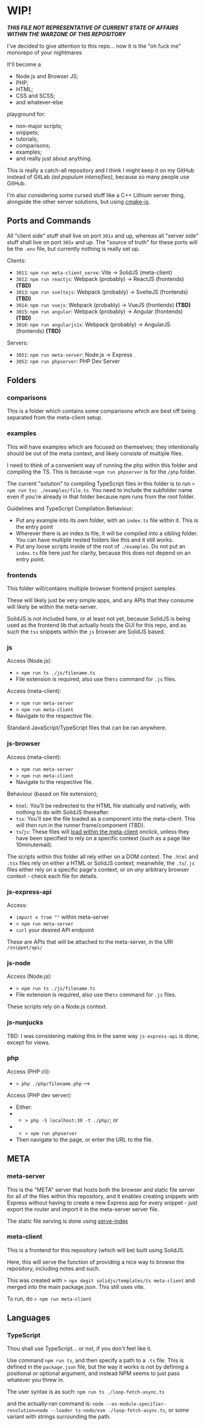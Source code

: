 # WIP!
***THIS FILE NOT REPRESENTATIVE OF CURRENT STATE OF AFFAIRS WITHIN THE WARZONE OF THIS REPOSITORY***

I've decided to give attention to this repo... now it is the "oh fuck me" monorepo of your nightmares


It'll become a
- Node.js and Browser JS;
- PHP;
- HTML;
- CSS and SCSS;
- and whatever-else

playground for:
- non-major scripts;
- snippets;
- tutorials;
- comparisons;
- examples;
- and really just about anything.


This is really a catch-all repository and I think I might keep it on my GitHub instead of GitLab *(ad populum intensifies)*, because so many people use GitHub.

I'm also considering some cursed stuff like a C++ Lithium server thing, alongside the other server solutions, but using [cmake-js](https://www.npmjs.com/package/cmake-js).



## Ports and Commands
All "client side" stuff shall live on port `301x` and up, whereas all "server side" stuff shall live on port `305x` and up. The "source of truth" for these ports will be the `.env` file, but currently nothing is really set up.


Clients:
- `3011`: `npm run meta-client_serve`: Vite -> SolidJS (meta-client)
- `3012`: `npm run reactjs`: Webpack (probably) -> ReactJS (frontends) **(TBD)**
- `3013`: `npm run sveltejs`: Webpack (probably) -> SvelteJS (frontends) **(TBD)**
- `3014`: `npm run vuejs`: Webpack (probably) -> VueJS (frontends) **(TBD)**
- `3015`: `npm run angular`: Webpack (probably) -> Angular (frontends) **(TBD)**
- `3016`: `npm run angularjs1x`: Webpack (probably) -> AngularJS (frontends) **(TBD)**


Servers:
- `3051`: `npm run meta-server`: Node.js -> Express
- `3052`: `npm run phpserver`: PHP Dev Server



## Folders



### comparisons
This is a folder which contains some comparisons which are best off being separated from the meta-client setup.



### examples
This will have examples which are focused on themselves; they intentionally should be out of the meta context, and likely consiste of multiple files.

I need to think of a convenient way of running the php within this folder and compiling the TS. This is because `>npm run phpserver` is for the `/php` folder.

The current "solution" to compiling TypeScript files in this folder is to run `> npm run tsc ./examples/file.ts`. You need to include the subfolder name even if you're already in that folder because npm runs from the root folder.

Guidelines and TypeScript Compilation Behaviour:
- Put any example into its own folder, with an `index.ts` file within it. This is the entry point
- Wherever there is an index.ts file, it will be compiled into a sibling folder. You can have multiple nested folders like this and it still works.
- Put any loose scripts inside of the root of `./examples`. Do not put an `index.ts` file here just for clarity, because this does not depend on an entry point.


### frontends
This folder will/contains multiple browser frontend project samples.

These will likely just be very simple apps, and any APIs that they consume will likely be within the meta-server.

SolidJS is not included here, or at least not yet, because SolidJS is being used as the frontend lib that actually hosts the GUI for this repo, and as such the `tsx` snippets within the `js` browser are SolidJS based.



### js
Access (Node.js):
- `> npm run ts ./js/filename.ts`
- File extension is required, also use the`ts` command for `.js` files.

Access (meta-client):
- `> npm run meta-server`
- `> npm run meta-client`
- Navigate to the respective file.


Standard JavaScript/TypeScript files that can be ran anywhere.



### js-browser
Access (meta-client):
- `> npm run meta-server`
- `> npm run meta-client`
- Navigate to the respective file.


Behaviour (based on file extension);
- `html`: You'll be redirected to the HTML file statically and natively, with nothing to do with SolidJS thereafter.
- `tsx`: You'll see the file loaded as a component into the meta-client. This will then run in the runner frame/component (TBD).
- `ts`/`js`: These files will [load within the meta-client](https://stackoverflow.com/a/7789831/13310905) onclick, unless they have been specified to rely on a specific context (such as a page like 10minutemail).


The scripts within this folder all rely either on a DOM context. The `.html` and `.tsx` files rely on either a HTML or SolidJS context; meanwhile, the `.ts`/`.js` files either rely on a specific page's context, or on *any* arbitrary browser context - check each file for details.



### js-express-api
Access:
- `import x from ""` within meta-server
- `> npm run meta-server`
- `curl` your desired API endpoint


These are APIs that will be attached to the meta-server, in the URI `/snippet/api/`



### js-node
Access (Node.js):
- `> npm run ts ./js/filename.ts`
- File extension is required, also use the`ts` command for `.js` files.


These scripts rely on a Node.js context.



### js-nunjucks
TBD: I was considering making this in the same way `js-express-api` is done, except for views.



<!-- ### php-scripts
Access (PHP cli):
- `> php ./php-scripts/filename.php` -->



### php
Access (PHP cli):
- `> php ./php/filename.php` -->


Access (PHP dev server):
- Either:
- - `> php -S localhost:30 -t ./php/`; or
- - `> npm run phpserver`
- Then navigate to the page, or enter the URL to the file.







## META



### meta-server
This is the "META" server that hosts both the browser and static file server for all of the files within this repository, and it enables creating snippets with Express without having to create a new Express app for every snippet - just export the router and import it in the meta-server server file.


The static file serving is done using [serve-index](https://github.com/expressjs/serve-index)



### meta-client
This is a frontend for this repository (which will be) built using SolidJS.

Here, this will serve the function of providing a nice way to browse the repository, including notes and such.

This was created with `> npx degit solidjs/templates/ts meta-client` and merged into the main package.json.
This still uses vite.

To run, do `> npm run meta-client`



## Languages



### TypeScript
Thou shall use TypeScript... or not, if you don't feel like it.


Use command `npm run ts`, and then specify a path to a `.ts` file. This is defined in the `package.json` file, but the way it works is not by defining a positional or optional argument, and instead NPM seems to just pass whatever you threw in.


The user syntax is as such:
`npm run ts ./loop-fetch-async.ts`


and the actually-ran command is:
`node --es-module-specifier-resolution=node --loader ts-node/esm ./loop-fetch-async.ts`, or some variant with strings surrounding the path.
